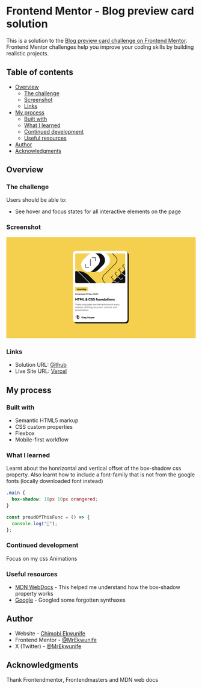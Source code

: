 # Frontend Mentor - Blog preview card solution

This is a solution to the [Blog preview card challenge on Frontend Mentor](https://www.frontendmentor.io/challenges/blog-preview-card-ckPaj01IcS). Frontend Mentor challenges help you improve your coding skills by building realistic projects.

## Table of contents

- [Overview](#overview)
  - [The challenge](#the-challenge)
  - [Screenshot](#screenshot)
  - [Links](#links)
- [My process](#my-process)
  - [Built with](#built-with)
  - [What I learned](#what-i-learned)
  - [Continued development](#continued-development)
  - [Useful resources](#useful-resources)
- [Author](#author)
- [Acknowledgments](#acknowledgments)

## Overview

### The challenge

Users should be able to:

- See hover and focus states for all interactive elements on the page

### Screenshot

![](./assets/images/screenshot-soln.png)

### Links

- Solution URL: [Github](https://github.com/MrEkwunife/blog-preview-card)
- Live Site URL: [Vercel](https://blog-preview-card-cyan-alpha.vercel.app/)

## My process

### Built with

- Semantic HTML5 markup
- CSS custom properties
- Flexbox
- Mobile-first workflow

### What I learned

Learnt about the honrizontal and vertical offset of the box-shadow css property.
Also learnt how to include a font-family that is not from the google fonts (locally downloaded font instead)

```css
.main {
  box-shadow: 10px 10px orangered;
}
```

```js
const proudOfThisFunc = () => {
  console.log("🎉");
};
```

### Continued development

Focus on my css Animations

### Useful resources

- [MDN WebDocs](https://developer.mozilla.org/en-US/) - This helped me understand how the box-shadow property works
- [Google](https://www.google.com) - Googled some forgotten synthaxes

## Author

- Website - [Chimobi Ekwunife](https://www.github.com/MrEkwunife)
- Frontend Mentor - [@MrEkwunife](https://www.frontendmentor.io/profile/MrEkwunife)
- X (Twitter) - [@MrEkwunife](https://www.x.com/MrEkwunife)

## Acknowledgments

Thank Frontendmentor, Frontendmasters and MDN web docs
